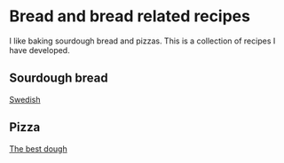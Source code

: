 # Bread and bread related recipes

I like baking sourdough bread and pizzas. This is a collection of recipes I
have developed.

## Sourdough bread

[Swedish](surdegsbröd.md)

## Pizza

[The best dough](pizza.md)
